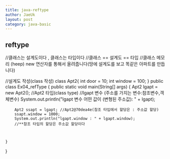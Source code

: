 ```yaml
---
title: java-reftype
author: JaeUk
layout: post
category: java-basic
---
```

## reftype

//클래스는 설계도이다 , 클래스는 타입이다
//클래스 == 설계도 == 타입
//클래스 메모리 (heep) new 연산자를 통해서 올려줍니다(땅에 설계도를 보고 똑같은 아파트를 만듭니다)

//설계도 작성(class 작성)
class Apt2{
	int door = 10;
	int window = 100;
}
public class Ex04_refType {
	public static void main(String[] args) {
		Apt2 lgapt = new Apt2();
		//Apt2 타입(class type)
		//lgapt 변수 (주소를 가지는 변수:참조변수,객체변수)
		System.out.println("lgapt 변수 어떤 값이 (변형된 주소값): " + lgapt);
		
		Apt2 ssapt = lgapt; //Apt2@70dea4e(참조 타입에서 할당은 : 주소값 할당)
		ssapt.window = 1000;
		System.out.println("lgapt.window : " + lgapt.window);
		//**참조 타입의 할당은 주소값 할당이다
		
		
	
	}

}

